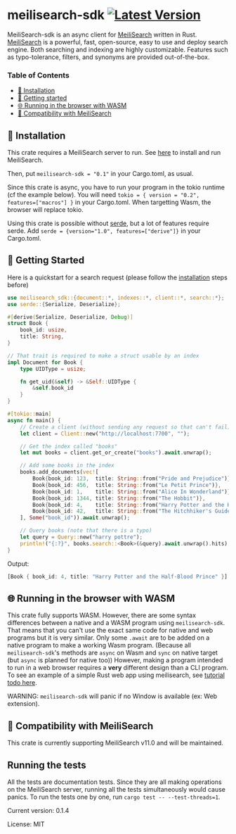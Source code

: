 # meilisearch-sdk [![Latest Version]][crates.io]
[Latest Version]: https://img.shields.io/crates/v/meilisearch-sdk
[crates.io]: https://crates.io/crates/meilisearch-sdk

MeiliSearch-sdk is an async client for [MeiliSearch](https://www.meilisearch.com/) written in Rust.
[MeiliSearch](https://www.meilisearch.com/) is a powerful, fast, open-source, easy to use and deploy search engine.
Both searching and indexing are highly customizable.
Features such as typo-tolerance, filters, and synonyms are provided out-of-the-box.

### Table of Contents
- [🔧 Installation](#-installation)
- [🚀 Getting started](#-getting-started)
- [🌐 Running in the browser with WASM](#-running-in-the-browser-with-wasm)
- [🤖 Compatibility with MeiliSearch](#-compatibility-with-meilisearch)

## 🔧 Installation

This crate requires a MeiliSearch server to run. See [here](https://docs.meilisearch.com/guides/advanced_guides/installation.html#download-and-launch) to install and run MeiliSearch.

Then, put `meilisearch-sdk = "0.1"` in your Cargo.toml, as usual.

Since this crate is async, you have to run your program in the tokio runtime (cf the example below). You will need `tokio = { version = "0.2", features=["macros"] }` in your Cargo.toml. When targetting Wasm, the browser will replace tokio.

Using this crate is possible without [serde](https://crates.io/crates/serde), but a lot of features require serde.
Add `serde = {version="1.0", features=["derive"]}` in your Cargo.toml.

## 🚀 Getting Started

Here is a quickstart for a search request (please follow the [installation](#-installation) steps before)

```rust
use meilisearch_sdk::{document::*, indexes::*, client::*, search::*};
use serde::{Serialize, Deserialize};

#[derive(Serialize, Deserialize, Debug)]
struct Book {
    book_id: usize,
    title: String,
}

// That trait is required to make a struct usable by an index
impl Document for Book {
    type UIDType = usize;

    fn get_uid(&self) -> &Self::UIDType {
        &self.book_id
    }
}

#[tokio::main]
async fn main() {
    // Create a client (without sending any request so that can't fail)
    let client = Client::new("http://localhost:7700", "");

    // Get the index called "books"
    let mut books = client.get_or_create("books").await.unwrap();

    // Add some books in the index
    books.add_documents(vec![
        Book{book_id: 123,  title: String::from("Pride and Prejudice")},
        Book{book_id: 456,  title: String::from("Le Petit Prince")},
        Book{book_id: 1,    title: String::from("Alice In Wonderland")},
        Book{book_id: 1344, title: String::from("The Hobbit")},
        Book{book_id: 4,    title: String::from("Harry Potter and the Half-Blood Prince")},
        Book{book_id: 42,   title: String::from("The Hitchhiker's Guide to the Galaxy")},
    ], Some("book_id")).await.unwrap();

    // Query books (note that there is a typo)
    let query = Query::new("harry pottre");
    println!("{:?}", books.search::<Book>(&query).await.unwrap().hits);
}
```

Output:

```rust
[Book { book_id: 4, title: "Harry Potter and the Half-Blood Prince" }]
```

## 🌐 Running in the browser with WASM

This crate fully supports WASM. However, there are some syntax differences between a native and a WASM program using `meilisearch-sdk`.
That means that you can't use the exact same code for native and web programs but it is very similar.
Only some `.await` are to be added on a native program to make a working Wasm program. (Because all `meilisearch-sdk`'s methods are `async` on Wasm and `sync` on native target (but `async` is planned for native too))
However, making a program intended to run in a web browser requires a **very** different design than a CLI program. To see an example of a simple Rust web app using meilisearch, see [tutorial todo here]().

WARNING: `meilisearch-sdk` will panic if no Window is available (ex: Web extension).

## 🤖 Compatibility with MeiliSearch

This crate is currently supporting MeiliSearch v11.0 and will be maintained.

## Running the tests

All the tests are documentation tests.
Since they are all making operations on the MeiliSearch server, running all the tests simultaneously would cause panics.
To run the tests one by one, run `cargo test -- --test-threads=1`.

Current version: 0.1.4

License: MIT
